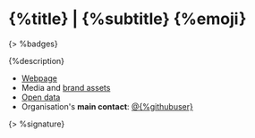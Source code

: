# {%title} | {%subtitle} {%emoji}

{> %badges}

{%description}

-   [Webpage]({%weburl})
-   Media and [brand assets](/brand/)
-   [Open data](/public/data/)
-   Organisation's **main contact**: [@{%githubuser}](@{%githubuser})

{> %signature}
